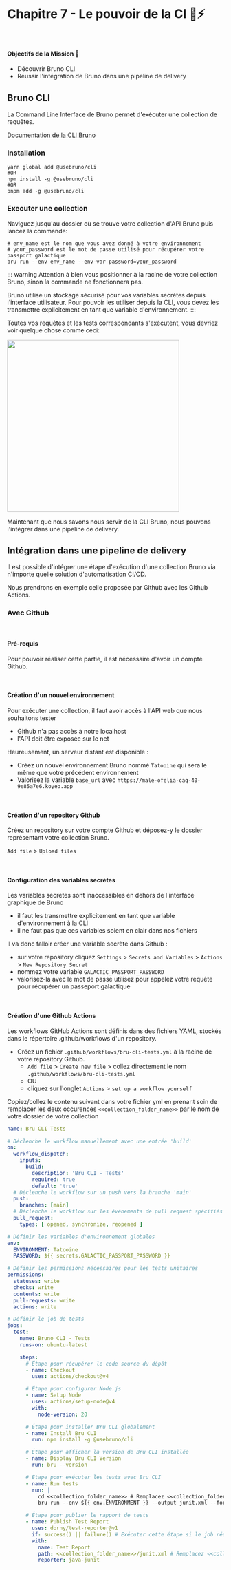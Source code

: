 # Chapitre 7 - Le pouvoir de la CI 🤖⚡️
&nbsp;

#### Objectifs de la Mission 🎯
- Découvrir Bruno CLI
- Réussir l'intégration de Bruno dans une pipeline de delivery

## Bruno CLI

La Command Line Interface de Bruno permet d'exécuter une collection de requêtes.

[Documentation de la CLI Bruno](https://docs.usebruno.com/bru-cli/overview)

### Installation

```shell
yarn global add @usebruno/cli
#OR
npm install -g @usebruno/cli
#OR
pnpm add -g @usebruno/cli
```

### Executer une collection

Naviguez jusqu'au dossier où se trouve votre collection d'API Bruno puis lancez la commande:

```shell
# env_name est le nom que vous avez donné à votre environnement
# your_password est le mot de passe utilisé pour récupérer votre passport galactique
bru run --env env_name --env-var password=your_password
```

::: warning
Attention à bien vous positionner à la racine de votre collection Bruno, sinon la commande ne fonctionnera pas.

Bruno utilise un stockage sécurisé pour vos variables secrètes depuis l'interface utilisateur.
Pour pouvoir les utiliser depuis la CLI, vous devez les transmettre explicitement en tant que variable d'environnement.
:::

Toutes vos requêtes et les tests correspondants s'exécutent, vous devriez voir quelque chose comme ceci:

<img src="./assets/chapter-7/bruno_cli_result_test_execution.png" width="400" height="400">

Maintenant que nous savons nous servir de la CLI Bruno, nous pouvons l'intégrer dans une pipeline de delivery.

## Intégration dans une pipeline de delivery

Il est possible d'intégrer une étape d'exécution d'une collection Bruno via n'importe quelle solution d'automatisation CI/CD.

Nous prendrons en exemple celle proposée par Github avec les Github Actions.

### Avec Github

<br/>

#### Pré-requis

Pour pouvoir réaliser cette partie, il est nécessaire d'avoir un compte Github.

<br/> 

#### Création d'un nouvel environnement

Pour exécuter une collection, il faut avoir accès à l'API web que nous souhaitons tester
- Github n'a pas accès à notre localhost
- l'API doit être exposée sur le net

Heureusement, un serveur distant est disponible :
- Créez un nouvel environnement Bruno nommé `Tatooine` qui sera le même que votre précédent environnement
- Valorisez la variable `base_url` avec `https://male-ofelia-caq-40-9e85a7e6.koyeb.app`

<br/> 

#### Création d'un repository Github

Créez un repository sur votre compte Github et déposez-y le dossier représentant votre collection Bruno.

`Add file` > `Upload files`

<br/> 

#### Configuration des variables secrètes

Les variables secrètes sont inaccessibles en dehors de l'interface graphique de Bruno
  - il faut les transmettre explicitement en tant que variable d'environnement à la CLI
  - il ne faut pas que ces variables soient en clair dans nos fichiers

Il va donc falloir créer une variable secrète dans Github :

- sur votre repository cliquez `Settings` > `Secrets and Variables` > `Actions` > `New Repository Secret`
- nommez votre variable `GALACTIC_PASSPORT_PASSWORD`
- valorisez-la avec le mot de passe utilisez pour appelez votre requête pour récupérer un passeport galactique

<br/> 

#### Création d'une Github Actions

Les workflows GitHub Actions sont définis dans des fichiers YAML, stockés dans le répertoire .github/workflows d'un repository.

- Créez un fichier `.github/workflows/bru-cli-tests.yml` à la racine de votre repository Github.
  - `Add file` > `Create new file` > collez directement le nom `.github/workflows/bru-cli-tests.yml`
  - OU
  - cliquez sur l'onglet `Actions` > `set up a workflow yourself`

Copiez/collez le contenu suivant dans votre fichier yml en prenant soin de remplacer les deux occurences `<<collection_folder_name>>` par le nom de votre dossier de votre collection

<Solution title="Github action yml pour exécuter une collection Bruno">

```yaml
name: Bru CLI Tests

# Déclenche le workflow manuellement avec une entrée 'build'
on:
  workflow_dispatch:
    inputs:
      build:
        description: 'Bru CLI - Tests'
        required: true
        default: 'true'
  # Déclenche le workflow sur un push vers la branche 'main'
  push:
    branches: [main]
  # Déclenche le workflow sur les événements de pull request spécifiés
  pull_request:
    types: [ opened, synchronize, reopened ]

# Définir les variables d'environnement globales
env:
  ENVIRONMENT: Tatooine
  PASSWORD: ${{ secrets.GALACTIC_PASSPORT_PASSWORD }}

# Définir les permissions nécessaires pour les tests unitaires
permissions:
  statuses: write
  checks: write
  contents: write
  pull-requests: write
  actions: write

# Définir le job de tests
jobs:
  test:
    name: Bruno CLI - Tests
    runs-on: ubuntu-latest

    steps:
      # Étape pour récupérer le code source du dépôt
      - name: Checkout
        uses: actions/checkout@v4

      # Étape pour configurer Node.js
      - name: Setup Node
        uses: actions/setup-node@v4
        with:
          node-version: 20

      # Étape pour installer Bru CLI globalement
      - name: Install Bru CLI
        run: npm install -g @usebruno/cli

      # Étape pour afficher la version de Bru CLI installée
      - name: Display Bru CLI Version
        run: bru --version

      # Étape pour exécuter les tests avec Bru CLI
      - name: Run tests
        run: |
          cd <<collection_folder_name>> # Remplacez <<collection_folder_name>> par le nom du dossier de votre collection
          bru run --env ${{ env.ENVIRONMENT }} --output junit.xml --format junit --env-var password=${{ env.PASSWORD }}

      # Étape pour publier le rapport de tests
      - name: Publish Test Report
        uses: dorny/test-reporter@v1
        if: success() || failure() # Exécuter cette étape si le job réussit ou échoue
        with:
          name: Test Report
          path: <<collection_folder_name>>/junit.xml # Remplacez <<collection_folder_name>> par le nom du dossier de votre collection
          reporter: java-junit

```

</Solution>

